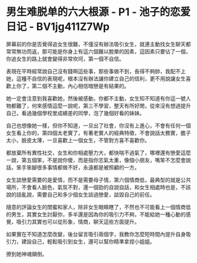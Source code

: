 # 男生难脱单的六大根源 - P1 - 池子的恋爱日记 - BV1jg411Z7Wp

屏幕前的你是否覺得追女生很難，不僅沒有辦法吸引女生，就連主動找女生聊天都常常無功而返，那可能是你身上有這六個難以脫單的因素，這因素只要佔了一個，你追女生的路上就會變得非常坎坷，第一個不自信。

表現在平時經常說自己沒有錢啊這些事，那些事做不到，長得不夠帥，我配不上她，這種不自信的表現呢，根本沒有辦法讓你建立自己的信利，更不用說讓女生喜歡上你了，第二個不主動，內心相信暗戀是有結果的。

她一定會注意到我喜歡她，然後被感動，你都不主動，女生知不知道有你這一號人物都難了，何來感情這麼一說呢，第三不學習，整天有所好閒，從來沒有想過提升自己，看過幾個學校里成績差的同學，泡了幾個好看的妹妹。

自己也想像她一樣，但你不知道，一旦出了社會，你沒有上進心，不會有任何一個女生看上你的，第四個太老實了，有著老實人的經典特徵，不會說話太務實，膽子太小，臉皮太薄，一旦喜歡上一個女生，不管對方喜不喜歡你。

都放棄所有異性社交，女生和你相處壓力大，都快喘不過氣了，哪裡還有戀愛這麼一說，第五個笨，不是說你傻，而是指你志氣太重，像個小朋友，嘴笨不怎麼會說話，笨手笨腳很多事情都做不好，永遠都是被照顧的一方。

女生談戀愛需要的是愛情，而不是需要母子情，第六個情商低，最典型的就是公共場所，不會看人臉色，氣氛不對，還一個勁的自說自話，和女生相處時也是，不該說的話亂說，需要自己和多少個女生談過戀愛，詆毀自己的前任。

隨意的評論女生的閨蜜和家人，除非女生眼睛瞎了，不然也不可能看上一個情商低的男生，其實女生討厭你，多半還是因為你的吸引力不夠，不能給她一種心動的感覺，吸引力其實也可以從形象，情商，聊天這些方面提升。

如果實在不知道怎麼改變，後台留言吸引兩個字，我教你怎麼短時間內提升自身吸引力，建設自己，輕鬆吸引到女生，還可以幫你精準拿捏小姐姐。

撩到她神魂顛倒。